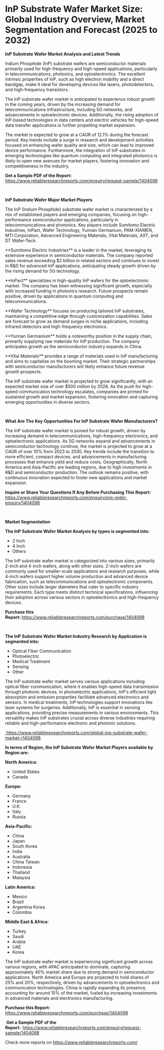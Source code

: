 <p><h1>InP Substrate Wafer Market Size: Global Industry Overview, Market Segmentation and Forecast (2025 to 2032)</h1></p><p><strong>InP Substrate Wafer Market Analysis and Latest Trends</strong></p>
<p><p>Indium Phosphide (InP) substrate wafers are semiconductor materials primarily used for high-frequency and high-speed applications, particularly in telecommunications, photonics, and optoelectronics. The excellent intrinsic properties of InP, such as high electron mobility and a direct bandgap, make it ideal for developing devices like lasers, photodetectors, and high-frequency transistors.</p><p>The InP substrate wafer market is anticipated to experience robust growth in the coming years, driven by the increasing demand for telecommunications infrastructure, including 5G networks, and advancements in optoelectronic devices. Additionally, the rising adoption of InP-based technologies in data centers and electric vehicles for high-speed data transfer applications is further propelling market expansion. </p><p>The market is expected to grow at a CAGR of 12.1% during the forecast period. Key trends include a surge in research and development activities focused on enhancing wafer quality and size, which can lead to improved device performance. Furthermore, the integration of InP substrates in emerging technologies like quantum computing and integrated photonics is likely to open new avenues for market players, fostering innovation and competitiveness in the industry.</p></p>
<p><strong>Get a Sample PDF of the Report:&nbsp;</strong> <a href="https://www.reliableresearchreports.com/enquiry/request-sample/1404098?utm_campaign=3543&utm_medium=2&utm_source=Github&utm_content=ia&utm_term=28032025&utm_id=inp-substrate-wafer">https://www.reliableresearchreports.com/enquiry/request-sample/1404098</a></p>
<p>&nbsp;</p>
<p><strong>InP Substrate Wafer Major Market Players</strong></p>
<p><p>The InP (Indium Phosphide) substrate wafer market is characterized by a mix of established players and emerging companies, focusing on high-performance semiconductor applications, particularly in telecommunications and photonics. Key players include Sumitomo Electric Industries, InPact, Wafer Technology, Yunnan Germanium, PAM-XIAMEN, MTI Corporation, Advanced Engineering Materials, Vital Materials, AXT, and DT Wafer-Tech.</p><p>**Sumitomo Electric Industries** is a leader in the market, leveraging its extensive experience in semiconductor materials. The company reported sales revenue exceeding $2 billion in related sectors and continues to invest in R&D for advanced InP applications, anticipating steady growth driven by the rising demand for 5G technology.</p><p>**InPact** specializes in high-quality InP wafers for the optoelectronic market. The company has been witnessing significant growth, especially with increased funding in photonics research. Future prospects remain positive, driven by applications in quantum computing and telecommunications.</p><p>**Wafer Technology** focuses on producing tailored InP substrates, maintaining a competitive edge through customization capabilities. Sales are forecast to grow as demand surges in niche applications, including infrared detectors and high-frequency electronics.</p><p>**Yunnan Germanium** holds a noteworthy position in the supply chain, primarily supplying raw materials for InP production. The company anticipates growth as the semiconductor industry expands in China.</p><p>**Vital Materials** provides a range of materials used in InP manufacturing and aims to capitalize on the booming market. Their strategic partnerships with semiconductor manufacturers will likely enhance future revenue growth prospects.</p><p>The InP substrate wafer market is projected to grow significantly, with an expected market size of over $500 million by 2028. As the push for high-speed communication technology escalates, companies are primed for sustained growth and market expansion, fostering innovation and capturing emerging opportunities in diverse sectors.</p></p>
<p>&nbsp;</p>
<p><strong>What Are The Key Opportunities For InP Substrate Wafer Manufacturers?</strong></p>
<p><p>The InP substrate wafer market is poised for robust growth, driven by increasing demand in telecommunications, high-frequency electronics, and optoelectronic applications. As 5G networks expand and advancements in semiconductor technology continue, the market is projected to grow at a CAGR of over 10% from 2023 to 2030. Key trends include the transition to more efficient, compact devices, and advancements in manufacturing processes that enhance yield and reduce costs. Geographically, North America and Asia-Pacific are leading regions, due to high investments in R&D and semiconductor production. The outlook remains positive, with continuous innovation expected to foster new applications and market expansion.</p></p>
<p><strong>Inquire or Share Your Questions If Any Before Purchasing This Report:</strong> <a href="https://www.reliableresearchreports.com/enquiry/pre-order-enquiry/1404098?utm_campaign=3543&utm_medium=2&utm_source=Github&utm_content=ia&utm_term=28032025&utm_id=inp-substrate-wafer">https://www.reliableresearchreports.com/enquiry/pre-order-enquiry/1404098</a></p>
<p>&nbsp;</p>
<p><strong>Market Segmentation</strong></p>
<p><strong>The InP Substrate Wafer Market Analysis by types is segmented into:</strong></p>
<p><ul><li>2 Inch</li><li>4 Inch</li><li>Others</li></ul></p>
<p><p>The InP substrate wafer market is categorized into various sizes, primarily 2-inch and 4-inch wafers, along with other sizes. 2-inch wafers are commonly used for smaller-scale applications and research purposes, while 4-inch wafers support higher volume production and advanced device fabrication, such as telecommunications and optoelectronic components. Other sizes include larger diameters that cater to specific industry requirements. Each type meets distinct technical specifications, influencing their adoption across various sectors in optoelectronics and high-frequency devices.</p></p>
<p><strong>Purchase this Report:&nbsp;</strong><a href="https://www.reliableresearchreports.com/purchase/1404098?utm_campaign=3543&utm_medium=2&utm_source=Github&utm_content=ia&utm_term=28032025&utm_id=inp-substrate-wafer">https://www.reliableresearchreports.com/purchase/1404098</a></p>
<p>&nbsp;</p>
<p><strong>The InP Substrate Wafer Market Industry Research by Application is segmented into:</strong></p>
<p><ul><li>Optical Fiber Communication</li><li>Photoelectric</li><li>Medical Treatment</li><li>Sensing</li><li>Other</li></ul></p>
<p><p>The InP substrate wafer market serves various applications including optical fiber communication, where it enables high-speed data transmission through photonic devices. In photoelectric applications, InP's efficient light absorption and emission properties facilitate advanced electronics and sensors. In medical treatments, InP technologies support innovations like laser systems for surgeries. Additionally, InP is essential in sensing applications, providing precise measurements in various environments. This versatility makes InP substrates crucial across diverse industries requiring reliable and high-performance electronic and photonic solutions.</p></p>
<p><a href="https://www.reliableresearchreports.com/global-inp-substrate-wafer-market-r1404098?utm_campaign=3543&utm_medium=2&utm_source=Github&utm_content=ia&utm_term=28032025&utm_id=inp-substrate-wafer">&nbsp;https://www.reliableresearchreports.com/global-inp-substrate-wafer-market-r1404098</a></p>
<p><strong>In terms of Region, the InP Substrate Wafer Market Players available by Region are:</strong></p>
<p>
    <p> <strong> North America: </strong>
        <ul>
            <li>United States</li>
            <li>Canada</li>
        </ul>
        </p> 
    <p> <strong> Europe: </strong>
        <ul>
            <li>Germany</li>
            <li>France</li>
            <li>U.K.</li>
            <li>Italy</li>
            <li>Russia</li>
        </ul>
        </p> 
    <p> <strong> Asia-Pacific: </strong>
        <ul>
            <li>China</li>
            <li>Japan</li>
            <li>South Korea</li>
            <li>India</li>
            <li>Australia</li>
            <li>China Taiwan</li>
            <li>Indonesia</li>
            <li>Thailand</li>
            <li>Malaysia</li>
        </ul>
        </p> 
    <p> <strong> Latin America: </strong>
        <ul>
            <li>Mexico</li>
            <li>Brazil</li>
            <li>Argentina Korea</li>
            <li>Colombia</li>
        </ul>
        </p> 
    <p> <strong> Middle East & Africa: </strong>
        <ul>
            <li>Turkey</li>
            <li>Saudi</li>
            <li>Arabia</li>
            <li>UAE</li>
            <li>Korea</li>
        </ul>
    </p>
    </p>
<p><p>The InP substrate wafer market is experiencing significant growth across various regions, with APAC anticipated to dominate, capturing approximately 40% market share due to strong demand in semiconductor applications. North America and Europe are projected to hold shares of 25% and 20%, respectively, driven by advancements in optoelectronics and communication technologies. China is rapidly expanding its presence, accounting for around 15% of the market, fueled by increasing investments in advanced materials and electronics manufacturing.</p></p>
<p><strong>Purchase this Report: </strong><a href="https://www.reliableresearchreports.com/purchase/1404098?utm_campaign=3543&utm_medium=2&utm_source=Github&utm_content=ia&utm_term=28032025&utm_id=inp-substrate-wafer">https://www.reliableresearchreports.com/purchase/1404098</a></p>
<p>&nbsp;<strong>Get a Sample PDF of the Report:&nbsp;&nbsp;</strong><a href="https://www.reliableresearchreports.com/enquiry/request-sample/1404098?utm_campaign=3543&utm_medium=2&utm_source=Github&utm_content=ia&utm_term=28032025&utm_id=inp-substrate-wafer">https://www.reliableresearchreports.com/enquiry/request-sample/1404098</a></p>
<p><strong></strong></p>
<p>Check more reports on <a href="https://www.reliableresearchreports.com/?utm_campaign=3543&utm_medium=2&utm_source=Github&utm_content=ia&utm_term=28032025&utm_id=inp-substrate-wafer">https://www.reliableresearchreports.com/</a></p>